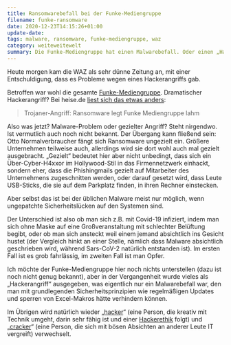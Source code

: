 ```yaml
---
title: Ransomwarebefall bei der Funke-Mediengruppe
filename: funke-ransomware
date: 2020-12-23T14:15:26+01:00
update-date:
tags: malware, ransomware, funke-mediengruppe, waz
category: weiteweitewelt
summary: Die Funke-Mediengruppe hat einen Malwarebefall. Oder einen „Hackerangriff“, je nachdem wem man glaubt.
---
```


Heute morgen kam die WAZ als sehr dünne Zeitung an, mit einer Entschuldigung, dass es Probleme wegen eines Hackerangriffs gab.

Betroffen war wohl die gesamte [Funke-Mediengruppe](https://www.waz.de/wirtschaft/funke-mediengruppe-hackerangriff-cyberattacke-zeitungen-id231204108.html). Dramatischer Hackerangriff? Bei heise.de [liest sich das etwas anders](https://www.heise.de/news/Trojaner-Angriff-Ransomware-legt-Funke-Mediengruppe-lahm-4998302.html):

> Trojaner-Angriff: Ransomware legt Funke Mediengruppe lahm

Also was jetzt? Malware-Problem oder gezielter Angriff? Steht nirgendwo. Ist vermutlich auch noch nicht bekannt. Der Übergang kann fließend sein: Otto Normalverbraucher fängt sich Ransomware ungezielt ein. Größere Unternehmen teilweise auch, allerdings wird sie dort wohl auch mal gezielt ausgebracht. „Gezielt“ bedeutet hier aber nicht unbedingt, dass sich ein Über-Cyber-H4xxor im Hollywood-Stil in das Firmennetzwerk einhackt, sondern eher, dass die Phishingmails gezielt auf Mitarbeiter des Unternehmens zugeschnitten werden, oder darauf gesetzt wird, dass Leute USB-Sticks, die sie auf dem Parkplatz finden, in ihren Rechner einstecken.

Aber selbst das ist bei der üblichen Malware meist nur möglich, wenn ungepatchte Sicherheitslücken auf den Systemen sind.

Der Unterschied ist also ob man sich z.B. mit Covid-19 infiziert, indem man sich ohne Maske auf eine Großveranstaltung mit schlechter Belüftung begibt, oder ob man sich ansteckt weil einem jemand absichtlich ins Gesicht hustet (der Vergleich hinkt an einer Stelle, nämlich dass Malware absichtlich geschrieben wird, während Sars-CoV-2 natürlich entstanden ist). Im ersten Fall ist es grob fahrlässig, im zweiten Fall ist man Opfer.

Ich möchte der Funke-Mediengruppe hier noch nichts unterstellen (dazu ist noch nicht genug bekannt), aber in der Vergangenheit wurde vieles als „Hackerangriff“ ausgegeben, was eigentlich nur ein Malwarebefall war, den man mit grundlegenden Sicherheitsprinzipien wie regelmäßigen Updates und sperren von Excel-Makros hätte verhindern können.

Im Übrigen wird natürlich wieder „[hacker](http://www.catb.org/jargon/html/H/hacker.html)“ (eine Person, die kreativ mit Technik umgeht, darin sehr fähig ist und einer [Hackerethik](https://www.ccc.de/de/hackerethik) folgt) und „[cracker](http://www.catb.org/jargon/html/C/cracker.html)“ (eine Person, die sich mit bösen Absichten an anderer Leute IT vergreift) verwechselt.
